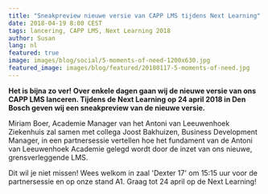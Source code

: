 ```yaml
---
title: "Sneakpreview nieuwe versie van CAPP LMS tijdens Next Learning"
date: 2018-04-19 8:00 CEST
tags: lancering, CAPP LMS, Next Learning 2018
author: Susan
lang: nl
featured: true
image: images/blog/social/5-moments-of-need-1200x630.jpg
featured_image: images/blog/featured/20180117-5-moments-of-need.jpg
---
```


**​Het is bijna zo ver! Over enkele dagen gaan wij de nieuwe versie van ons CAPP LMS​ lanceren.
Tijdens de Next Learning op 24 april 2018 in Den Bosch​ geven wij een sneakpreview van de nieuwe versie.**

Miriam Boer, Academie Manager van het Antoni van Leeuwenhoek Ziekenhuis zal samen met collega Joost Bakhuizen, Business Development Manager, in een partnersessie vertellen hoe het fundament van de Antoni van Leeuwenhoek Academie gelegd wordt door de inzet van ons nieuwe, grensverleggende LMS.

Dit wil je niet missen! Wees welkom in zaal 'Dexter 17' om 15:15 uur voor de partnersessie en op onze stand A1. Graag tot 24 april op de Next Learning!​
